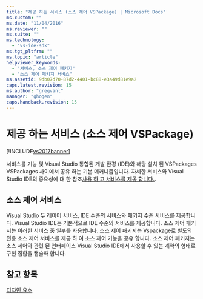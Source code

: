 ```yaml
---
title: "제공 하는 서비스 (소스 제어 VSPackage) | Microsoft Docs"
ms.custom: ""
ms.date: "11/04/2016"
ms.reviewer: ""
ms.suite: ""
ms.technology: 
  - "vs-ide-sdk"
ms.tgt_pltfrm: ""
ms.topic: "article"
helpviewer_keywords: 
  - "서비스, 소스 제어 패키지"
  - "소스 제어 패키지 서비스"
ms.assetid: 9db07d70-87d2-4401-bc88-e3a49d81e9a2
caps.latest.revision: 15
ms.author: "gregvanl"
manager: "ghogen"
caps.handback.revision: 15
---
```

# 제공 하는 서비스 (소스 제어 VSPackage)
[!INCLUDE[vs2017banner](../../code-quality/includes/vs2017banner.md)]

서비스를 기능 및 Visual Studio 통합된 개발 환경 \(IDE\)와 해당 설치 된 VSPackages VSPackages 사이에서 공유 하는 기본 메커니즘입니다.  자세한 서비스와 Visual Studio IDE의 중요성에 대 한 참조[사용 하 고 서비스를 제공 합니다.](../../extensibility/using-and-providing-services.md).  
  
## 소스 제어 서비스  
 Visual Studio 두 레이어 서비스, IDE 수준의 서비스와 패키지 수준 서비스를 제공합니다.  Visual Studio IDE는 기본적으로 IDE 수준의 서비스를 제공합니다.  소스 제어 패키지는 이러한 서비스 중 일부를 사용합니다.  소스 제어 패키지는 Vspackage로 별도의 전용 소스 제어 서비스를 제공 하 여 소스 제어 기능을 공유 합니다.  소스 제어 패키지는 소스 제어와 관련 된 인터페이스 Visual Studio IDE에서 사용할 수 있는 계약의 형태로 구현 집합을 캡슐화 합니다.  
  
## 참고 항목  
 [디자인 요소](../../extensibility/internals/source-control-vspackage-design-elements.md)